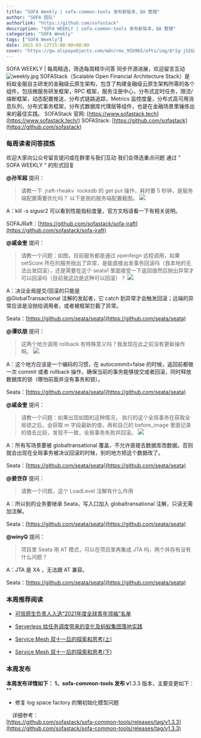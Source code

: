 ```yaml
---
title: "SOFA Weekly | sofa-common-tools 发布新版本，QA 整理"
author: "SOFA 团队"
authorlink: "https://github.com/sofastack"
description: "SOFA WEEKLY | sofa-common-tools 发布新版本，QA 整理"
categories: "SOFA Weekly"
tags: ["SOFA Weekly"]
date: 2021-03-12T15:00:00+08:00
cover: "https://gw.alipayobjects.com/mdn/rms_95b965/afts/img/A*Ig-jSIUZWx0AAAAAAAAAAAAAARQnAQ"
---
```

SOFA WEEKLY | 每周精选，筛选每周精华问答
同步开源进展，欢迎留言互动
![weekly.jpg](https://gw.alipayobjects.com/mdn/rms_95b965/afts/img/A*ARgKS6SuU7YAAAAAAAAAAAAAARQnAQ)
SOFAStack（Scalable Open Financial Architecture Stack）是蚂蚁金服自主研发的金融级云原生架构，包含了构建金融级云原生架构所需的各个组件，包括微服务研发框架，RPC 框架，服务注册中心，分布式定时任务，限流/熔断框架，动态配置推送，分布式链路追踪，Metrics 监控度量，分布式高可用消息队列，分布式事务框架，分布式数据库代理层等组件，也是在金融场景里锤炼出来的最佳实践。
SOFAStack 官网: [https://www.sofastack.tech](https://www.sofastack.tech/)
SOFAStack: [https://github.com/sofastack](https://github.com/sofastack)

### 每周读者问答提炼

欢迎大家向公众号留言提问或在群里与我们互动
我们会筛选重点问题
通过 " SOFA WEEKLY " 的形式回复

**@孙军超** 提问：

>请教一下  jraft-rheakv  rocksdb 的 get put 操作，耗时要 5 秒钟，是服务端配置需要优化吗？ 以下是我的服务端配置截图。
>![](https://cdn.nlark.com/yuque/0/2021/png/12405317/1615535598083-51de4a9b-7780-494a-889f-2e6f2c46653b.png#align=left&display=inline&height=89&margin=%5Bobject%20Object%5D&originHeight=689&originWidth=1080&size=0&status=done&style=none&width=140)

A：kill -s sigusr2 可以看到性能指标度量，官方文档请看一下有相关说明。

SOFAJRaft：[https://github.com/sofastack/sofa-jraft](https://github.com/sofastack/sofa-jraft)

**@戚金奎** 提问：

> 请教一个问题：如图，目前服务都是通过 openfeign 远程调用，如果 setScore 所在的服务抛出了异常，是能直接出发事务回滚吗（我本地的无法出发回滚），还是需要在这个 seata1 里面接受一下返回值然后抛出异常才可以回滚吗（目前我这边是这种可以回滚）？
>![](https://cdn.nlark.com/yuque/0/2021/png/12405317/1615535598078-b203d86d-02a5-40fa-8d2d-ff25cf8088c2.png)

A：决议全局提交/回滚的只能是<br />@GlobalTransactional 注解的发起者，它 catch 到异常才会触发回滚；远端的异常应该是没抛给调用者，或者被框架拦截了异常。

Seata：[https://github.com/seata/seata](https://github.com/seata/seata)

**@谭玖朋** 提问：

>这两个地方调用 rollback 有特殊意义吗？我发现在此之前没有更新操作啊。
>![](https://cdn.nlark.com/yuque/0/2021/png/12405317/1615535598071-49f4ba0c-bcc7-41bb-8a3b-162a254c2209.png)

A：这个地方应该是一个编码的习惯，在 autocommit=false 的时候，返回前都做一次 commit 或者 rollback 操作，确保当前的事务能够提交或者回滚，同时释放数据库的锁（哪怕前面并没有事务和锁）。

Seata：[https://github.com/seata/seata](https://github.com/seata/seata)

**@戚金奎** 提问：

> 请教一个问题：如果出现如图的这种情况， 执行的这个全局事务在获取全局锁之后，会获取 m 字段最新的值，再和自己的 before_image 里面记录的值去比较，发现不一致，全局事务失败并回滚。
> ![](https://cdn.nlark.com/yuque/0/2021/png/12405317/1615535598140-8a4e2599-2625-495f-aac0-c2fa961ef07a.png)

A：所有写场景要被 globaltransational 覆盖，不允许直接去数据库改数据。否则就会出现在全局事务被决议回滚的时候，别的地方把这个数据改了。

Seata：[https://github.com/seata/seata](https://github.com/seata/seata)

**@姜世存** 提问：

> 请教一个问题，这个 LoadLevel 注解有什么作用

A：所以别的业务要继承 Seata，写入口加入 globaltransational 注解，只读无需加注解。

Seata：[https://github.com/seata/seata](https://github.com/seata/seata)

**@winyQ** 提问：

> 项目里 Seata 用 AT 模式，可以在项目里再集成 JTA 吗，两个并存有没有什么问题？

A：JTA 是 XA ，无法跟 AT 兼容。

Seata：[https://github.com/seata/seata](https://github.com/seata/seata)

### 本周推荐阅读

- [可信原生负责人入选“2021年度全球青年领袖”名单](http://mp.weixin.qq.com/s?__biz=MzUzMzU5Mjc1Nw==&mid=2247487429&idx=1&sn=224bfffc83c539ff4e05e2b261abdc7f&chksm=faa0e01fcdd76909d34c27543f0c24786554f697351c83a38a2db41a5e4b3bab0ab51b82541b&scene=21#wechat_redirect)

- [Serverless 给任务调度带来的变化及蚂蚁集团落地实践](http://mp.weixin.qq.com/s?__biz=MzUzMzU5Mjc1Nw==&mid=2247487387&idx=1&sn=aa5611c20ac32f5f58e12488f1285824&chksm=faa0e041cdd769575a8f5921fed99968277be197544ccd9246e2f1a675b7a275b42e07ac61de&scene=21)

- [Service Mesh 双十一后的探索和思考(上)](http://mp.weixin.qq.com/s?__biz=MzUzMzU5Mjc1Nw==&mid=2247487314&idx=1&sn=55a6a84986290888e15719446365c986&chksm=faa0e088cdd7699e2a2a4594850699713cbd698531dba1f7309f755375232560f8f758230a85&scene=21)

- [Service Mesh 双十一后的探索和思考(下)](http://mp.weixin.qq.com/s?__biz=MzUzMzU5Mjc1Nw==&mid=2247487357&idx=1&sn=f9a8d34452c4b777fe8094cddb17ad7e&chksm=faa0e0a7cdd769b1c767cf15ca736ceca6fb5626b0363db908f4ead7e814e275fecd3037a13e&scene=21)

### 本周发布

**本周发布详情如下：
**1**、**sofa-common-tools** 发布 v**1.3.3 版本，主要变更如下：**

- 修复 log space factory 的懒初始化模型问题

    详细参考：<br />[https://github.com/sofastack/sofa-common-tools/releases/tag/v1.3.3](https://github.com/sofastack/sofa-common-tools/releases/tag/v1.3.3)

